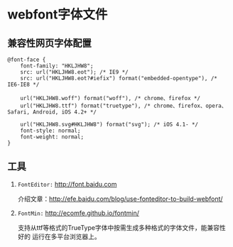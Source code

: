 # webfont字体文件



## 兼容性网页字体配置

    @font-face {
        font-family: "HKLJHW8";
        src: url("HKLJHW8.eot"); /* IE9 */
        src: url("HKLJHW8.eot?#iefix") format("embedded-opentype"), /* IE6-IE8 */
            
        url("HKLJHW8.woff") format("woff"), /* chrome、firefox */
        url("HKLJHW8.ttf") format("truetype"), /* chrome、firefox、opera、Safari, Android, iOS 4.2+ */
            
        url("HKLJHW8.svg#HKLJHW8") format("svg"); /* iOS 4.1- */
        font-style: normal;
        font-weight: normal;
    }



## 工具

1. `FontEditor:` http://font.baidu.com

    介绍文章：http://efe.baidu.com/blog/use-fonteditor-to-build-webfont/ 

2. `FontMin:` http://ecomfe.github.io/fontmin/

    支持从ttf等格式的TrueType字体中按需生成多种格式的字体文件，能兼容性好的
    运行在多平台浏览器上。

